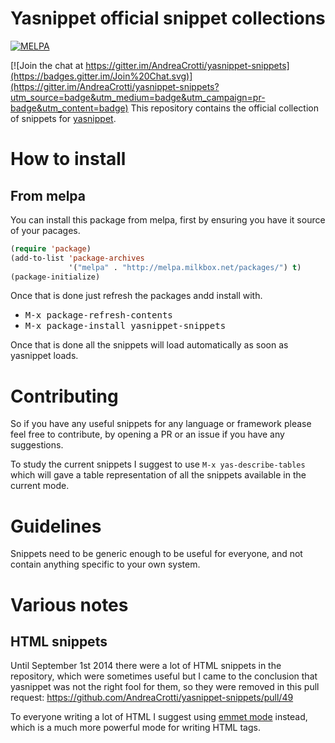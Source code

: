 # Yasnippet official snippet collections

[![MELPA](https://melpa.org/packages/yasnippet-snippets-badge.svg)](https://melpa.org/#/yasnippet-snippets)

[![Join the chat at https://gitter.im/AndreaCrotti/yasnippet-snippets](https://badges.gitter.im/Join%20Chat.svg)](https://gitter.im/AndreaCrotti/yasnippet-snippets?utm_source=badge&utm_medium=badge&utm_campaign=pr-badge&utm_content=badge)
This repository contains the official collection of snippets for [yasnippet](http://github.com/capitaomorte/yasnippet).

# How to install

## From melpa

You can install this package from melpa, first by ensuring you have it source of your pacages.

```lisp
(require 'package)
(add-to-list 'package-archives
             '("melpa" . "http://melpa.milkbox.net/packages/") t)
(package-initialize)
```

Once that is done just refresh the packages andd install with.

* <kbd>M-x package-refresh-contents</kbd>
* <kbd>M-x package-install yasnippet-snippets</kbd>

Once that is done all the snippets will load automatically as soon as yasnippet loads.

# Contributing

So if you have any useful snippets for any language or framework please feel free to contribute, by opening a PR or an issue if you have any suggestions.

To study the current snippets I suggest to use `M-x yas-describe-tables`
which will gave a table representation of all the snippets available in the current mode.


# Guidelines

Snippets need to be generic enough to be useful for everyone, and not contain anything specific to your own system.

# Various notes

## HTML snippets

Until September 1st 2014 there were a lot of HTML snippets in the repository, which were sometimes useful but I came to the conclusion that yasnippet was not the right fool for them, so they were removed in this pull request:
https://github.com/AndreaCrotti/yasnippet-snippets/pull/49

To everyone writing a lot of HTML I suggest using [emmet mode](https://github.com/smihica/emmet-mode) instead, which is a much more powerful mode for writing HTML tags.
